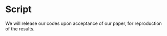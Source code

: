 # Script


We will release our codes upon acceptance of our paper, for reproduction of the results.
